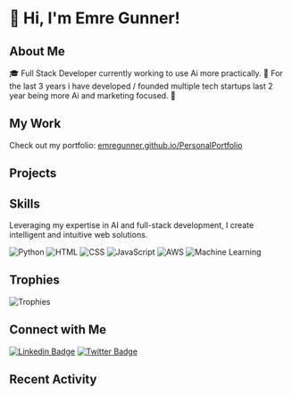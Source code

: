 # 👋 Hi, I'm Emre Gunner!

## About Me
🎓 Full Stack Developer currently working to use Ai more practically.
🚀 For the last 3 years i have developed / founded multiple tech startups last 2 year being more Ai and marketing focused.
🌱

## My Work
Check out my portfolio: [emregunner.github.io/PersonalPortfolio](https://emregunner.github.io/PersonalPortfolio)

## Projects
<!-- Showcase your top projects here with brief descriptions and links -->

## Skills
Leveraging my expertise in AI and full-stack development, I create intelligent and intuitive web solutions.

![Python](https://img.shields.io/badge/-Python-black?style=flat-square&logo=python)
![HTML](https://img.shields.io/badge/-HTML-black?style=flat-square&logo=html5)
![CSS](https://img.shields.io/badge/-CSS-black?style=flat-square&logo=css3)
![JavaScript](https://img.shields.io/badge/-JavaScript-black?style=flat-square&logo=javascript)
![AWS](https://img.shields.io/badge/-AWS-black?style=flat-square&logo=amazonaws)
![Machine Learning](https://img.shields.io/badge/-Machine_Learning-black?style=flat-square&logo=tensorflow)

<!-- Add more as per your skills -->


## Trophies
![Trophies](https://github-profile-trophy.vercel.app/?username=emreGunner)

## Connect with Me
<!-- Update with your social media links -->
[![Linkedin Badge](https://img.shields.io/badge/-LinkedIn-blue?style=flat&logo=Linkedin&logoColor=white&link=https://www.linkedin.com/in/emregunner/)](https://www.linkedin.com/in/emregunner/)
[![Twitter Badge](https://img.shields.io/badge/-Twitter-1ca0f1?style=flat&logo=Twitter&logoColor=white&link=https://twitter.com/emregunner)](https://twitter.com/emregunner)
<!-- Add more social links -->

## Recent Activity
<!--START_SECTION:activity-->
<!--END_SECTION:activity-->

<!-- This section can be updated automatically using GitHub Actions -->

